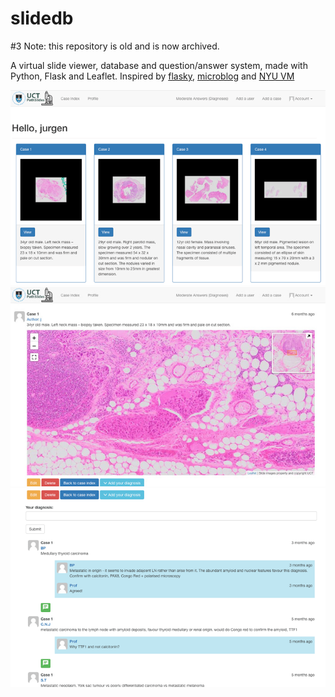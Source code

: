 # slidedb

#3 Note: this repository is old and is now archived.

A virtual slide viewer, database and question/answer system, made with Python, Flask and Leaflet. Inspired by [flasky](https://github.com/miguelgrinberg/flasky), [microblog](https://github.com/miguelgrinberg/microblog) and [NYU VM](https://virtualmicroscope.iime.cloud/)

<img src='1uctpathslides.png' width='700'>

<img src='2uctpathslides.jpg' width='700'>

<img src='3uctpathslides.png' width='700'>
